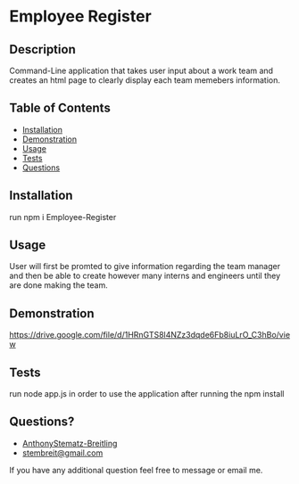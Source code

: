 # Employee Register                 
       
## Description
Command-Line application that takes user input about a work team and creates an html page to clearly display each team memebers information. 

## Table of Contents
 * [Installation](#installation)
 * [Demonstration](#demonstration)
 * [Usage](#usage)
 * [Tests](#tests)
 * [Questions](#questions)
        
        
## Installation
run npm i Employee-Register
        
        
## Usage
 User will first be promted to give information regarding the team manager and then be able to create however many interns and engineers until they are done making the team.
   
   
## Demonstration
https://drive.google.com/file/d/1HRnGTS8l4NZz3dqde6Fb8iuLrO_C3hBo/view

## Tests
 run node app.js in order to use the application after running the npm install
        
## Questions?
* [AnthonyStematz-Breitling](https://github.com/AnthonyStematz-Breitling)
* stembreit@gmail.com
        
 If you have any additional question feel free to message or email me.
